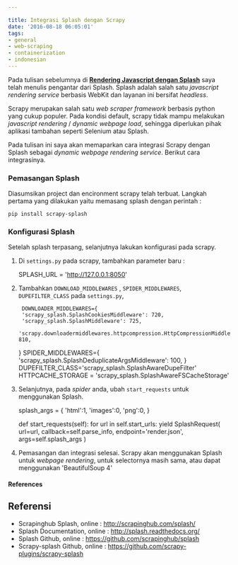 ```yaml
---

title: Integrasi Splash dengan Scrapy
date: '2016-08-18 06:05:01'
tags:
- general
- web-scraping
- containerization
- indonesian
---
```


Pada tulisan sebelumnya di **[Rendering Javascript dengan Splash](https://rizkidoank.com/2016/06/16/rendering-javascript-dengan-splash/)** saya telah menulis pengantar dari Splash. Splash adalah salah satu *javascript rendering service* berbasis WebKit dan layanan ini bersifat *headless*.

Scrapy merupakan salah satu *web scraper framework* berbasis python yang cukup populer. Pada kondisi default, scrapy tidak mampu melakukan *javascript rendering* / *dynamic webpage load*, sehingga diperlukan pihak aplikasi tambahan seperti Selenium atau Splash.

Pada tulisan ini saya akan memaparkan cara integrasi Scrapy dengan Splash sebagai *dynamic webpage rendering service*. Berikut cara integrasinya.

### Pemasangan Splash
Diasumsikan project dan encironment scrapy telah terbuat. Langkah pertama yang dilakukan yaitu memasang splash dengan perintah :

    pip install scrapy-splash
### Konfigurasi Splash
Setelah splash terpasang, selanjutnya lakukan konfigurasi pada scrapy.
1. Di `settings.py` pada scrapy, tambahkan parameter baru :
    
    SPLASH_URL = 'http://127.0.0.1:8050'
2. Tambahkan `DOWNLOAD_MIDDLEWARES` , `SPIDER_MIDDLEWARES`, `DUPEFILTER_CLASS` pada `settings.py`,

        DOWNLOADER_MIDDLEWARES={
        'scrapy_splash.SplashCookiesMiddleware': 720,
        'scrapy_splash.SplashMiddleware': 725,
	    'scrapy.downloadermiddlewares.httpcompression.HttpCompressionMiddleware': 810,
    }
	SPIDER_MIDDLEWARES={
	    'scrapy_splash.SplashDeduplicateArgsMiddleware': 100,
	}
    DUPEFILTER_CLASS='scrapy_splash.SplashAwareDupeFilter'
    HTTPCACHE_STORAGE = 'scrapy_splash.SplashAwareFSCacheStorage'
3. Selanjutnya, pada *spider* anda, ubah `start_requests` untuk menggunakan Splash.
    
    splash_args = {
        'html':1,
        'images':0,
        'png':0,
    }

    def start_requests(self):
        for url in self.start_urls:
            yield SplashRequest(
                url=url,
                callback=self.parse_info,
                endpoint='render.json',
                args=self.splash_args
            )
4. Pemasangan dan integrasi selesai. Scrapy akan menggunakan Splash untuk *webpage rendering*, untuk selectornya masih sama, atau dapat menggunakan 'BeautifulSoup 4'

#### References
## Referensi
* Scrapinghub Splash, online : http://scrapinghub.com/splash/
* Splash Documentation, online : http://splash.readthedocs.org/
* Splash Github, online : https://github.com/scrapinghub/splash
* Scrapy-splash Github, online : https://github.com/scrapy-plugins/scrapy-splash

